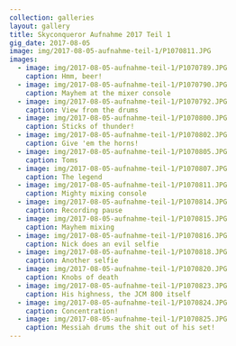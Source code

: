 ```yaml
---
collection: galleries
layout: gallery
title: Skyconqueror Aufnahme 2017 Teil 1
gig_date: 2017-08-05
image: img/2017-08-05-aufnahme-teil-1/P1070811.JPG
images:
  - image: img/2017-08-05-aufnahme-teil-1/P1070789.JPG
    caption: Hmm, beer!
  - image: img/2017-08-05-aufnahme-teil-1/P1070790.JPG
    caption: Mayhem at the mixer console
  - image: img/2017-08-05-aufnahme-teil-1/P1070792.JPG
    caption: View from the drums
  - image: img/2017-08-05-aufnahme-teil-1/P1070800.JPG
    caption: Sticks of thunder!
  - image: img/2017-08-05-aufnahme-teil-1/P1070802.JPG
    caption: Give 'em the horns!
  - image: img/2017-08-05-aufnahme-teil-1/P1070805.JPG
    caption: Toms
  - image: img/2017-08-05-aufnahme-teil-1/P1070807.JPG
    caption: The legend
  - image: img/2017-08-05-aufnahme-teil-1/P1070811.JPG
    caption: Mighty mixing console
  - image: img/2017-08-05-aufnahme-teil-1/P1070814.JPG
    caption: Recording pause
  - image: img/2017-08-05-aufnahme-teil-1/P1070815.JPG
    caption: Mayhem mixing
  - image: img/2017-08-05-aufnahme-teil-1/P1070816.JPG
    caption: Nick does an evil selfie
  - image: img/2017-08-05-aufnahme-teil-1/P1070818.JPG
    caption: Another selfie
  - image: img/2017-08-05-aufnahme-teil-1/P1070820.JPG
    caption: Knobs of death
  - image: img/2017-08-05-aufnahme-teil-1/P1070823.JPG
    caption: His highness, the JCM 800 itself
  - image: img/2017-08-05-aufnahme-teil-1/P1070824.JPG
    caption: Concentration!
  - image: img/2017-08-05-aufnahme-teil-1/P1070825.JPG
    caption: Messiah drums the shit out of his set!
---
```

